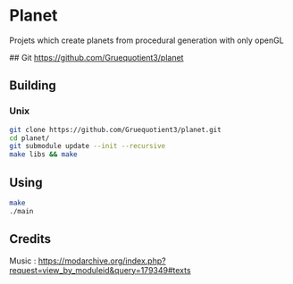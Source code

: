 # Planet

Projets which create planets from procedural generation with only openGL

## Git
https://github.com/Gruequotient3/planet

## Building 

### Unix

```bash
git clone https://github.com/Gruequotient3/planet.git
cd planet/
git submodule update --init --recursive 
make libs && make
```

## Using

```bash
make
./main
```

## Credits
Music : https://modarchive.org/index.php?request=view_by_moduleid&query=179349#texts
